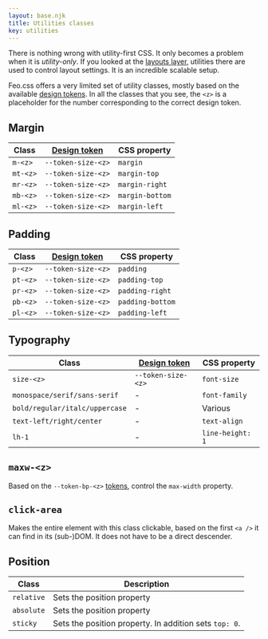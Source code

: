 ```yaml
---
layout: base.njk
title: Utilities classes
key: utilities
---
```


There is nothing wrong with utility-first CSS. It only becomes a
problem when it is _utility-only_. If you looked at the
[layouts layer](/layouts), utilities there are used
to control layout settings. It is an incredible scalable setup.

Feo.css offers a very limited set of utility classes, mostly based
on the available [design tokens](/tokens). In all
the classes that you see, the `<z>` is a
placeholder for the number corresponding to the correct design
token.

## Margin

<div>
  <table>
    <thead>
      <tr>
        <th>Class</th>
        <th><a href="tokens.html">Design token</a></th>
        <th>CSS property</th>
      </tr>
    </thead>
    <tbody>
      <tr>
        <td><code>m-&lt;z&gt;</code></td>
        <td><code>--token-size-&lt;z&gt;</code></td>
        <td><code>margin</code></td>
      </tr>
      <tr>
        <td><code>mt-&lt;z&gt;</code></td>
        <td><code>--token-size-&lt;z&gt;</code></td>
        <td><code>margin-top</code></td>
      </tr>
      <tr>
        <td><code>mr-&lt;z&gt;</code></td>
        <td><code>--token-size-&lt;z&gt;</code></td>
        <td><code>margin-right</code></td>
      </tr>
      <tr>
        <td><code>mb-&lt;z&gt;</code></td>
        <td><code>--token-size-&lt;z&gt;</code></td>
        <td><code>margin-bottom</code></td>
      </tr>
      <tr>
        <td><code>ml-&lt;z&gt;</code></td>
        <td><code>--token-size-&lt;z&gt;</code></td>
        <td><code>margin-left</code></td>
      </tr>
    </tbody>
  </table>
</div>

## Padding

<div>
  <table>
    <thead>
      <tr>
        <th>Class</th>
        <th><a href="tokens.html">Design token</a></th>
        <th>CSS property</th>
      </tr>
    </thead>
    <tbody>
      <tr>
        <td><code>p-&lt;z&gt;</code></td>
        <td><code>--token-size-&lt;z&gt;</code></td>
        <td><code>padding</code></td>
      </tr>
      <tr>
        <td><code>pt-&lt;z&gt;</code></td>
        <td><code>--token-size-&lt;z&gt;</code></td>
        <td><code>padding-top</code></td>
      </tr>
      <tr>
        <td><code>pr-&lt;z&gt;</code></td>
        <td><code>--token-size-&lt;z&gt;</code></td>
        <td><code>padding-right</code></td>
      </tr>
      <tr>
        <td><code>pb-&lt;z&gt;</code></td>
        <td><code>--token-size-&lt;z&gt;</code></td>
        <td><code>padding-bottom</code></td>
      </tr>
      <tr>
        <td><code>pl-&lt;z&gt;</code></td>
        <td><code>--token-size-&lt;z&gt;</code></td>
        <td><code>padding-left</code></td>
      </tr>
    </tbody>
  </table>
</div>

## Typography

<div>
  <table>
    <thead>
      <tr>
        <th>Class</th>
        <th><a href="tokens.html">Design token</a></th>
        <th>CSS property</th>
      </tr>
    </thead>
    <tbody>
      <tr>
        <td><code>size-&lt;z&gt;</code></td>
        <td><code>--token-size-&lt;z&gt;</code></td>
        <td><code>font-size</code></td>
      </tr>
      <tr>
        <td><code>monospace/serif/sans-serif</code></td>
        <td>-</td>
        <td><code>font-family</code></td>
      </tr>
      <tr>
        <td><code>bold/regular/italc/uppercase</code></td>
        <td>-</td>
        <td>Various</td>
      </tr>
      <tr>
        <td><code>text-left/right/center</code></td>
        <td>-</td>
        <td><code>text-align</code></td>
      </tr>
      <tr>
        <td><code>lh-1</code></td>
        <td>-</td>
        <td><code>line-height: 1</code></td>
      </tr>
    </tbody>
  </table>
</div>

## `maxw-<z>`

Based on the `--token-bp-<z>` [tokens](/tokens), control the `max-width` property.

## `click-area`

Makes the entire element with this class clickable, based on the
first `<a />` it can find in its (sub-)DOM. It does not
have to be a direct descender.

## Position

<div>
  <table>
    <thead>
      <tr>
        <th>Class</th>
        <th>Description</th>
      </tr>
    </thead>
    <tbody>
      <tr>
        <td><code>relative</code></td>
        <td>Sets the position property</td>
      </tr>
      <tr>
        <td><code>absolute</code></td>
        <td>Sets the position property</td>
      </tr>
      <tr>
        <td><code>sticky</code></td>
        <td>
          Sets the position property. In addition sets
          <code>top: 0</code>.
        </td>
      </tr>
    </tbody>
  </table>
</div>
